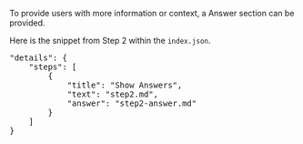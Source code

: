 To provide users with more information or context, a Answer section can be provided.

Here is the snippet from Step 2 within the `index.json`.
<pre class="file">
"details": {
    "steps": [
        {
            "title": "Show Answers",
            "text": "step2.md",
            "answer": "step2-answer.md"
        }
    ]
}
</pre>

